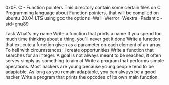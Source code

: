0x0F. C - Function pointers
This directory contain some certain files on C Programming language about Function pointers, that will be compiled on ubuntu 20.04 LTS using gcc the options -Wall -Werror -Wextra -Padantic -std=gnu89

Task
What's my name
Write a function that prints a name
If you spend too much time thinking about a thing, you'll never get it done
Write a function that exucute a function given as a parameter on each element of an array.
To hell with circumstances; I create opportunities
Write a function that searches for an integer.
A goal is not always meant to be reached, it often serves simply as something to aim at
Write a program that performs simple operations.
Most hackers are young because young people tend to be adaptable. As long as you remain adaptable, you can always be a good hacker
Write a program that prints the opcodes of its own main function.
